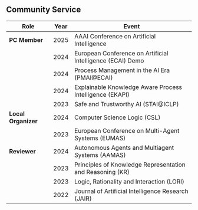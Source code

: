 ## Community Service

| Role               | Year | Event                                                                 |
|--------------------|------|-----------------------------------------------------------------------|
| **PC Member**      | 2025 | AAAI Conference on Artificial Intelligence                          |
|                    | 2024 | European Conference on Artificial Intelligence (ECAI) Demo          |
|                    | 2024 | Process Management in the AI Era (PMAI@ECAI)                        |
|                    | 2024 | Explainable Knowledge Aware Process Intelligence (EKAPI)            |
|                    | 2023 | Safe and Trustworthy AI (STAI@ICLP)                                 |
| **Local Organizer**| 2024 | Computer Science Logic (CSL)                                        |
|                    | 2023 | European Conference on Multi-Agent Systems (EUMAS)                 |
| **Reviewer**       | 2024 | Autonomous Agents and Multiagent Systems (AAMAS)                   |
|                    | 2023 | Principles of Knowledge Representation and Reasoning (KR)          |
|                    | 2023 | Logic, Rationality and Interaction (LORI)                          |
|                    | 2022 | Journal of Artificial Intelligence Research (JAIR)                 |
